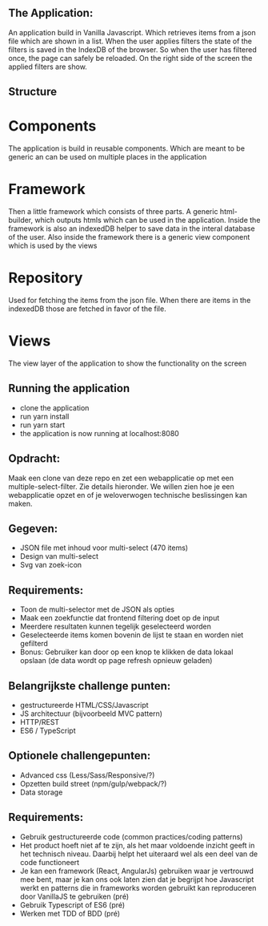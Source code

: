## The Application:
An application build in Vanilla Javascript. Which retrieves items from a json file which are shown in a list. When the user applies filters the state of the filters is saved in the IndexDB of the browser. So when the user has filtered once, the page can safely be reloaded. On the right side of the screen the applied filters are show.

## Structure
# Components
The application is build in reusable components. Which are meant to be generic an can be used on multiple places in the application
# Framework
Then a little framework which consists of three parts.  A generic html-builder, which outputs htmls which can be used in the application.
Inside the framework is also an indexedDB helper to save data in the interal database of the user.
Also inside the framework there is a generic view component which is used by the views
# Repository
Used for fetching the items from the json file. When there are items in the indexedDB those are fetched in favor of the file.
# Views
The view layer of the application to show the functionality on the screen

## Running the application
* clone the application
* run yarn install
* run yarn start
* the application is now running at localhost:8080

## Opdracht:
Maak een clone van deze repo en zet een webapplicatie op met een multiple-select-filter. Zie details hieronder. We willen zien hoe je een webapplicatie opzet en of je weloverwogen technische beslissingen kan maken.

## Gegeven:
* JSON file met inhoud voor multi-select (470 items)
* Design van multi-select
* Svg van zoek-icon

## Requirements:
* Toon de multi-selector met de JSON als opties
* Maak een zoekfunctie dat frontend filtering doet op de input
* Meerdere resultaten kunnen tegelijk geselecteerd worden
* Geselecteerde items komen bovenin de lijst te staan en worden niet gefilterd
* Bonus: Gebruiker kan door op een knop te klikken de data lokaal opslaan (de data wordt op page refresh opnieuw geladen)

## Belangrijkste challenge punten:
* gestructureerde HTML/CSS/Javascript
* JS architectuur (bijvoorbeeld MVC pattern)
* HTTP/REST
* ES6 / TypeScript

## Optionele challengepunten:
* Advanced css (Less/Sass/Responsive/?)
* Opzetten build street (npm/gulp/webpack/?)
* Data storage

## Requirements:
* Gebruik gestructureerde code (common practices/coding patterns)
* Het product hoeft niet af te zijn, als het maar voldoende inzicht geeft in het technisch niveau. Daarbij helpt het uiteraard wel als een deel van de code functioneert
* Je kan een framework (React, AngularJs) gebruiken waar je vertrouwd mee bent, maar je kan ons ook laten zien dat je begrijpt hoe Javascript werkt en patterns die in frameworks worden gebruikt kan reproduceren door VanillaJS te gebruiken (pré)
* Gebruik Typescript of ES6 (pré)
* Werken met TDD of BDD (pré)

